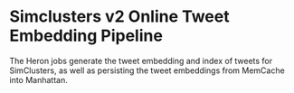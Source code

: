 Simclusters v2 Online Tweet Embedding Pipeline
==============================================

The Heron jobs generate the tweet embedding and index of tweets for SimClusters, as well as persisting the tweet embeddings from MemCache into Manhattan.
